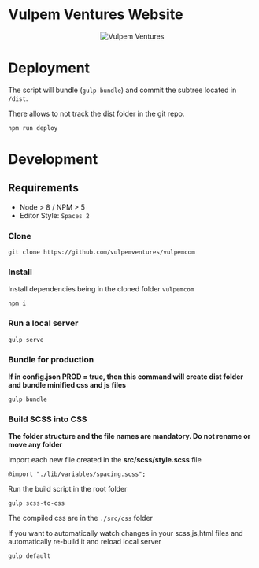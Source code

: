 # Vulpem Ventures Website

<p align="center">
  <img src="https://pbs.twimg.com/profile_images/1016986627808333824/nuk1E1au_400x400.jpg" alt="Vulpem Ventures"/>
</p>


# Deployment 

The script will bundle (`gulp bundle`) and commit the subtree located in `/dist`. 

There allows to not track the dist folder in the git repo.

`npm run deploy`

# Development 

## Requirements

* Node > 8 / NPM > 5
* Editor Style: `Spaces 2`

### Clone

`git clone https://github.com/vulpemventures/vulpemcom`


### Install 

Install dependencies being in the cloned folder `vulpemcom`
```
npm i
```

### Run a local server 

```
gulp serve
```

### Bundle for production
**If in config.json PROD = true, then this command will create dist folder and bundle minified css and js files**
```
gulp bundle
```

### Build SCSS into CSS

**The folder structure and the file names are mandatory. Do not rename or move any folder**


Import each new file created in the **src/scss/style.scss** file
```
@import "./lib/variables/spacing.scss";
```

Run the build script in the root folder
```
gulp scss-to-css
```

The compiled css are in the `./src/css` folder

If you want to automatically watch changes in your scss,js,html files and 
automatically re-build it and reload local server
```
gulp default
```



